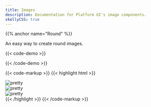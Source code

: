 ```yaml
---
title: Images
description: Documentation for Platform UI's image components.
skellyCSS: true
---
```

{{% anchor name="Round" %}}

An easy way to create round images.

{{< code-demo >}}
<div class="image--round-small">
  <img class="skeleton-image skeleton-image--lg" role="presentation">
</div>
<div class="image--round-medium">
  <img class="skeleton-image skeleton-image--lg" role="presentation">
</div>
<div class="image--round-large">
  <img class="skeleton-image skeleton-image--lg" role="presentation">
</div>
{{< /code-demo >}}

{{< code-markup >}}
{{< highlight html >}}
<div class="image--round-small">
  <img src="..." alt="pretty">
</div>
<div class="image--round-medium">
  <img src="..." alt="pretty">
</div>
<div class="image--round-large">
  <img src="..." alt="pretty">
</div>
{{< /highlight >}}
{{< /code-markup >}}